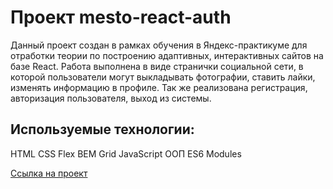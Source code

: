 # Проект mesto-react-auth
Данный проект создан в рамках обучения в Яндекс-практикуме для отработки теории по построению адаптивных, интерактивных сайтов на базе React. Работа выполнена в виде странички социальной сети, в которой пользователи могут выкладывать фотографии, ставить лайки, изменять информацию в профиле. Так же реализована регистрация, авторизация пользователя, выход из системы.

## **Используемые технологии:**
HTML
CSS
Flex
BEM
Grid
JavaScript
ООП
ES6 Modules

[Ссылка на проект](https://oksana-bykova.github.io/react-mesto-auth/)
